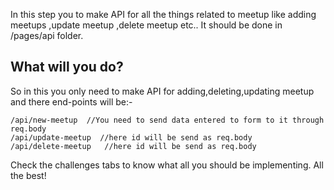 In this step you to make API for all the things related to meetup like adding meetups ,update meetup ,delete meetup etc..
It should be done in /pages/api folder.

## What will you do?

 So in this you only need to make API for adding,deleting,updating meetup and there end-points will be:-
   ```
   /api/new-meetup  //You need to send data entered to form to it through req.body
   /api/update-meetup  //here id will be send as req.body
   /api/delete-meetup   //here id will be send as req.body
   ```
 Check the challenges tabs to know what all you should be implementing. All the best!

